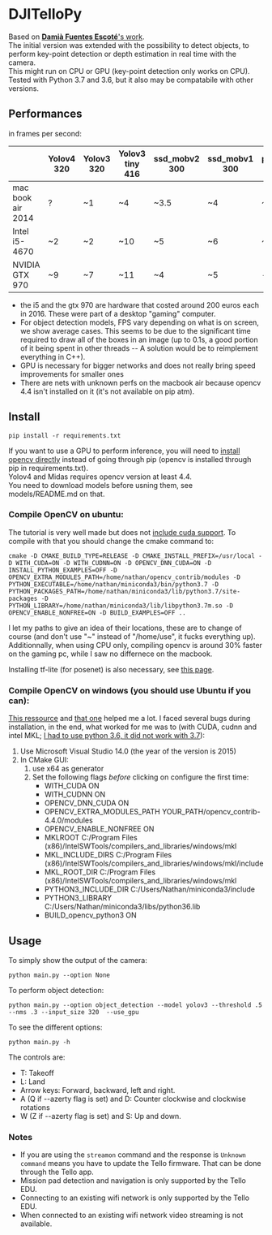 # DJITelloPy
Based on [**Damià Fuentes Escoté**'s work](https://github.com/damiafuentes/TelloSDKPy).  
The initial version was extended with the possibility to detect objects, to perform key-point detection or depth estimation in real time with the camera.  
This might run on CPU or GPU (key-point detection only works on CPU).  
Tested with Python 3.7 and 3.6, but it also may be compatabile with other versions.  

## Performances
in frames per second:

|  | Yolov4 320 | Yolov3 320 | Yolov3 tiny 416 | ssd_mobv2 300 | ssd_mobv1 300 | posenet 257 | MaskRCNN 320 | Midas 384 |   
| -------- | ------- | ---------- | ----------- | --------- | --------- | ------- |   ------- |   ------- |    
| mac book air 2014 | ? | ~1 | ~4 | ~3.5 | ~4 | ~4 | ~0.2 | ? |    
| Intel i5-4670 | ~2 | ~2 | ~10 | ~5 | ~6 | ~4 | ~0.5 | ~0.5 |   
| NVIDIA GTX 970 | ~9 | ~7 | ~11 | ~4 | ~5 | - |   ~3   |   ~4  |    

* the i5 and the gtx 970 are hardware that costed around 200 euros each in 2016. These were part of a desktop "gaming" computer.
* For object detection models, FPS vary depending on what is on screen, we show average cases. This seems to be due to the significant time required to draw all of the boxes in an image (up to 0.1s, a good portion of it being spent in other threads -- A solution would be to reimplement everything in C++).
* GPU is necessary for bigger networks and does not really bring speed improvements for smaller ones
* There are nets with unknown perfs on the macbook air because opencv 4.4 isn't installed on it (it's not available on pip atm).


## Install
```
pip install -r requirements.txt
```
If you want to use a GPU to perform inference, you will need to [install opencv directly](https://www.pyimagesearch.com/2018/05/28/ubuntu-18-04-how-to-install-opencv/) instead of going through pip (opencv is installed through pip in requirements.txt).  
Yolov4 and Midas requires opencv version at least 4.4.  
You need to download models before usning them, see models/README.md on that.

### Compile OpenCV on ubuntu:
The tutorial is very well made but does not [include cuda support](https://gist.github.com/YashasSamaga/985071dc57885348bec072b4dc23824f). To compile with that you should change the cmake command to:
```
cmake -D CMAKE_BUILD_TYPE=RELEASE -D CMAKE_INSTALL_PREFIX=/usr/local -D WITH_CUDA=ON -D WITH_CUDNN=ON -D OPENCV_DNN_CUDA=ON -D INSTALL_PYTHON_EXAMPLES=OFF -D OPENCV_EXTRA_MODULES_PATH=/home/nathan/opencv_contrib/modules -D PYTHON_EXECUTABLE=/home/nathan/miniconda3/bin/python3.7 -D PYTHON_PACKAGES_PATH=/home/nathan/miniconda3/lib/python3.7/site-packages -D PYTHON_LIBRARY=/home/nathan/miniconda3/lib/libpython3.7m.so -D OPENCV_ENABLE_NONFREE=ON -D BUILD_EXAMPLES=OFF ..
```
I let my paths to give an idea of their locations, these are to change of course (and don't use "~" instead of "/home/use", it fucks everything up).   
Additionnally, when using CPU only, compiling opencv is around 30% faster on the gaming pc, while I saw no differnece on the macbook.  


Installing tf-lite (for posenet) is also necessary, see [this page](https://www.tensorflow.org/lite/guide/python).  

### Compile OpenCV on windows (you should use Ubuntu if you can):
[This ressource](https://jamesbowley.co.uk/accelerating-opencv-4-build-with-cuda-intel-mkl-tbb-and-python-bindings/) and [that one](https://www.learnopencv.com/install-opencv3-on-windows) helped me a lot. I faced several bugs during installation, in the end, what worked for me was to (with CUDA, cudnn and intel MKL; [I had to use python 3.6, it did not work with 3.7](https://github.com/opencv/opencv/issues/16449)):

1. Use Microsoft Visual Studio 14.0 (the year of the version is 2015)
2. In CMake GUI:
    1. use x64 as generator
    2. Set the following flags *before* clicking on configure the first time:
        - WITH_CUDA ON
        - WITH_CUDNN ON
        - OPENCV_DNN_CUDA ON
        - OPENCV_EXTRA_MODULES_PATH YOUR_PATH/opencv_contrib-4.4.0/modules
        - OPENCV_ENABLE_NONFREE ON
        - MKLROOT C:/Program Files (x86)/IntelSWTools/compilers_and_libraries/windows/mkl
        - MKL_INCLUDE_DIRS C:/Program Files (x86)/IntelSWTools/compilers_and_libraries/windows/mkl/include
        - MKL_ROOT_DIR C:/Program Files (x86)/IntelSWTools/compilers_and_libraries/windows/mkl
        - PYTHON3_INCLUDE_DIR C:/Users/Nathan/miniconda3/include
        - PYTHON3_LIBRARY C:/Users/Nathan/miniconda3/libs/python36.lib
        - BUILD_opencv_python3 ON

## Usage
To simply show the output of the camera:
```
python main.py --option None
```
To perform object detection:
```
python main.py --option object_detection --model yolov3 --threshold .5 --nms .3 --input_size 320  --use_gpu
```
To see the different options:
```
python main.py -h
```
The controls are:
- T: Takeoff
- L: Land
- Arrow keys: Forward, backward, left and right.
- A (Q if --azerty flag is set) and D: Counter clockwise and clockwise rotations
- W (Z if --azerty flag is set) and S: Up and down.

### Notes
- If you are using the ```streamon``` command and the response is ```Unknown command``` means you have to update the Tello firmware. That can be done through the Tello app.
- Mission pad detection and navigation is only supported by the Tello EDU.
- Connecting to an existing wifi network is only supported by the Tello EDU.
- When connected to an existing wifi network video streaming is not available.
